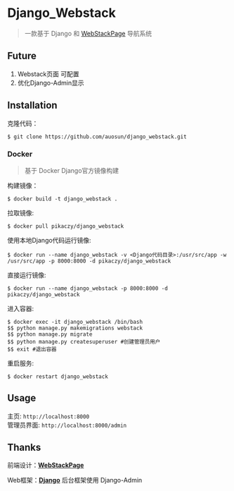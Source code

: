 # Django_Webstack

> 一款基于 Django 和 [WebStackPage](https://github.com/WebStackPage/WebStackPage.github.io) 导航系统

## Future

1. Webstack页面 可配置
2. 优化Django-Admin显示

## Installation

克隆代码：  
```
$ git clone https://github.com/auosun/django_webstack.git
```

### Docker 
> 基于 Docker Django官方镜像构建

构建镜像：
```
$ docker build -t django_webstack .
```

拉取镜像:
```
$ docker pull pikaczy/django_webstack
```

使用本地Django代码运行镜像:
```
$ docker run --name django_webstack -v <Django代码目录>:/usr/src/app -w /usr/src/app -p 8000:8000 -d pikaczy/django_webstack
```

直接运行镜像:
```
$ docker run --name django_webstack -p 8000:8000 -d pikaczy/django_webstack
```

进入容器:
```
$ docker exec -it django_webstack /bin/bash
$$ python manage.py makemigrations webstack
$$ python manage.py migrate 
$$ python manage.py createsuperuser #创建管理员用户
$$ exit #退出容器
```

重启服务:
```
$ docker restart django_webstack
```

## Usage
主页: ```http://localhost:8000```  
管理员界面: ```http://localhost:8000/admin```

## Thanks
前端设计：[**WebStackPage**](https://github.com/WebStackPage/WebStackPage.github.io)

Web框架：[**Django**](https://github.com/django/django) 后台框架使用 Django-Admin 
